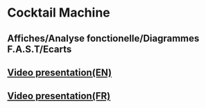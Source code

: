 # Cocktail Machine

## Affiches/Analyse fonctionelle/Diagrammes F.A.S.T/Ecarts

## [Video presentation(EN)](https://www.youtube.com/embed/7zr9PUWKxgU)
## [Video presentation(FR)](https://www.youtube.com/watch?v=ZRQ8ewBXXp0)
